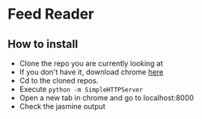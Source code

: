 # Feed Reader

## How to install
* Clone the repo you are currently looking at
* If you don't have it, download chrome [here](https://www.google.com/chrome/browser/desktop/index.html?brand=CHBD&gclid=CjwKEAiA94nCBRDxismumrL83icSJAAeeETQ-d3MxlvL5DJA8Li-ICOASrywx0w7ySeUCc8Mz8kp_BoCmpvw_wcB)
* Cd to the cloned repos.
* Execute `python -m SimpleHTTPServer`
* Open a new tab in chrome and go to localhost:8000
* Check the jasmine output
